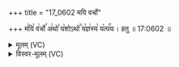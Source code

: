 +++
title = "17_0602 मयि वर्चो"

+++
म꣢यि꣣ व꣢र्चो꣣ अ꣢थो꣣ य꣡शोऽथो꣢꣯ य꣣ज्ञ꣢स्य꣣ य꣡त्प꣢꣯यः। हतु ॥ 17:0602 ॥

<details><summary>मूलम् (VC)</summary>

म꣢यि꣣ व꣢र्चो꣣ अ꣢थो꣣ य꣡शोऽथो꣢꣯ य꣣ज्ञ꣢स्य꣣ य꣡त्प꣢꣯यः । पर꣣मेष्ठी꣢ प्र꣣जा꣡प꣢तिर्दि꣣वि꣡ द्यामि꣢꣯व दृꣳहतु ॥६०२॥
</details>

<details><summary>विस्वर-मूलम् (VC)</summary>

मयि वर्चो अथो यशोऽथो यज्ञस्य यत्पयः । परमेष्ठी प्रजापतिर्दिवि द्यामिव दृꣳहतु ॥६०२॥
</details>